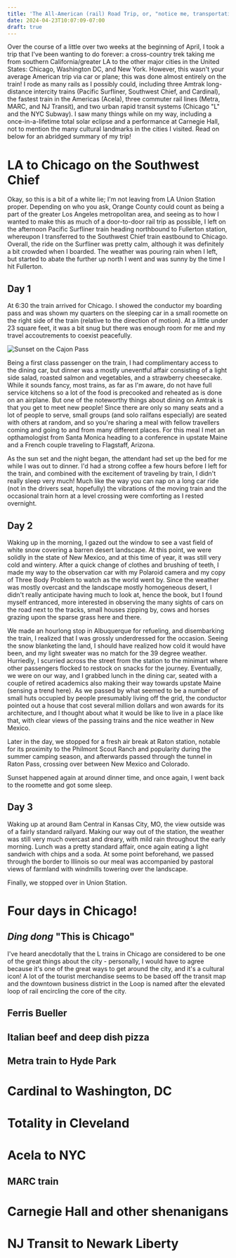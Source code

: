 ```yaml
---
title: 'The All-American (rail) Road Trip, or, "notice me, transportation secretary pete-senpai"'
date: 2024-04-23T10:07:09-07:00
draft: true
---
```


Over the course of a little over two weeks at the beginning of April, I took a trip that I've been wanting to do forever: a cross-country trek taking me from southern California/greater LA to the other major cities in the United States: Chicago, Washington DC, and New York. However, this wasn't your average American trip via car or plane; this was done almost entirely on the train! I rode as many rails as I possibly could, including three Amtrak long-distance intercity trains (Pacific Surfliner, Southwest Chief, and Cardinal), the fastest train in the Americas (Acela), three commuter rail lines (Metra, MARC, and NJ Transit), and two urban rapid transit systems (Chicago "L" and the NYC Subway). I saw many things while on my way, including a once-in-a-lifetime total solar eclipse and a performance at Carnegie Hall, not to mention the many cultural landmarks in the cities I visited. Read on below for an abridged summary of my trip!

# LA to Chicago on the Southwest Chief
Okay, so this is a bit of a white lie; I'm not leaving from LA Union Station proper. Depending on who you ask, Orange County could count as being a part of the greater Los Angeles metropolitan area, and seeing as to how I wanted to make this as much of a door-to-door rail trip as possible, I left on the afternoon Pacific Surfliner train heading northbound to Fullerton station, whereupon I transferred to the Southwest Chief train eastbound to Chicago. Overall, the ride on the Surfliner was pretty calm, although it was definitely a bit crowded when I boarded. The weather was pouring rain when I left, but started to abate the further up north I went and was sunny by the time I hit Fullerton.
  ## Day 1
  At 6:30 the train arrived for Chicago. I showed the conductor my boarding pass and was shown my quarters on the sleeping car in a small roomette on the right side of the train (relative to the direction of motion). At a little under 23 square feet, it was a bit snug but there was enough room for me and my travel accoutrements to coexist peacefully. 

  ![Sunset on the Cajon Pass](/static/img/cajon.png "Sunset on the Cajon Pass")

  Being a first class passenger on the train, I had complimentary access to the dining car, but dinner was a mostly uneventful affair consisting of a light side salad, roasted salmon and vegetables, and a strawberry cheesecake. While it sounds fancy, most trains, as far as I'm aware, do not have full service kitchens so a lot of the food is precooked and reheated as is done on an airplane. But one of the noteworthy things about dining on Amtrak is that you get to meet new people! Since there are only so many seats and a lot of people to serve, small groups (and solo railfans especially) are seated with others at random, and so you're sharing a meal with fellow travellers coming and going to and from many different places. For this meal I met an opthamologist from Santa Monica heading to a conference in upstate Maine and a French couple traveling to Flagstaff, Arizona.

  As the sun set and the night began, the attendant had set up the bed for me while I was out to dinner. I'd had a strong coffee a few hours before I left for the train, and combined with the excitement of traveling by train, I didn't really sleep very much! Much like the way you can nap on a long car ride (not in the drivers seat, hopefully) the vibrations of the moving train and the occasional train horn at a level crossing were comforting as I rested overnight.

  ## Day 2
  Waking up in the morning, I gazed out the window to see a vast field of white snow covering a barren desert landscape. At this point, we were solidly in the state of New Mexico, and at this time of year, it was still very cold and wintery. After a quick change of clothes and brushing of teeth, I made my way to the observation car with my Polaroid camera and my copy of Three Body Problem to watch as the world went by. Since the weather was mostly overcast and the landscape mostly homogeneous desert, I didn't really anticipate having much to look at, hence the book, but I found myself entranced, more interested in observing the many sights of cars on the road next to the tracks, small houses zipping by, cows and horses grazing upon the sparse grass here and there.

  We made an hourlong stop in Albuquerque for refueling, and disembarking the train, I realized that I was grossly underdressed for the occasion. Seeing the snow blanketing the land, I should have realized how cold it would have been, and my light sweater was no match for the 39 degree weather. Hurriedly, I scurried across the street from the station to the minimart where other passengers flocked to restock on snacks for the journey. Eventually, we were on our way, and I grabbed lunch in the dining car, seated with a couple of retired academics also making their way towards upstate Maine (sensing a trend here). As we passed by what seemed to be a number of small huts occupied by people presumably living off the grid, the conductor pointed out a house that cost several million dollars and won awards for its architecture, and I thought about what it would be like to live in a place like that, with clear views of the passing trains and the nice weather in New Mexico.

  Later in the day, we stopped for a fresh air break at Raton station, notable for its proximity to the Philmont Scout Ranch and popularity during the summer camping season, and afterwards passed through the tunnel in Raton Pass, crossing over between New Mexico and Colorado.

  Sunset happened again at around dinner time, and once again, I went back to the roomette and got some sleep.

  ## Day 3
  Waking up at around 8am Central in Kansas City, MO, the view outside was of a fairly standard railyard. Making our way out of the station, the weather was still very much overcast and dreary, with mild rain throughout the early morning. Lunch was a pretty standard affair, once again eating a light sandwich with chips and a soda. At some point beforehand, we passed through the border to Illinois so our meal was accompanied by pastoral views of farmland with windmills towering over the landscape.

  Finally, we stopped over in Union Station.
  
# Four days in Chicago!

  ## *Ding dong* "This is Chicago"
  I've heard anecdotally that the L trains in Chicago are considered to be one of the great things about the city - personally, I would have to agree because it's one of the great ways to get around the city, and it's a cultural icon! A lot of the tourist merchandise seems to be based off the transit map and the downtown business district in the Loop is named after the elevated loop of rail encircling the core of the city.

  ## Ferris Bueller

  ## Italian beef and deep dish pizza

  ## Metra train to Hyde Park

# Cardinal to Washington, DC

# Totality in Cleveland

# Acela to NYC
  
  ## MARC train

# Carnegie Hall and other shenanigans

# NJ Transit to Newark Liberty